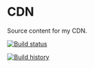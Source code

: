 # CDN

Source content for my CDN.

[![Build status](https://img.shields.io/appveyor/ci/martincostello/cdn/deploy.svg)](https://ci.appveyor.com/project/martincostello/cdn)

[![Build history](https://buildstats.info/appveyor/chart/martincostello/cdn?branch=deploy&includeBuildsFromPullRequest=false)](https://ci.appveyor.com/project/martincostello/cdn)
